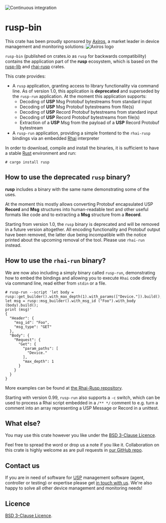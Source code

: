 ![Continuous integration](https://github.com/axiros/rusp/workflows/Continuous%20integration/badge.svg)

# rusp-bin

This crate has been proudly sponsored by [Axiros][], a market leader in device management and monitoring solutions:
![Axiros logo](https://raw.github.com/axiros/rusp/master/Axiros_logo.svg)

`rusp-bin` (published on crates.io as `rusp` for backwards compatibility) contains the application part of the **rusp** ecosystem, which is based on the [rusp-lib](https://crates.io/crates/rusp-lib) and [rhai-rusp](https://crates.io/crates/rhai-rusp) crates.

This crate provides:

* A `rusp` application, granting access to library functionality via command line. As of version 1.0, this application is **deprecated** and superseded by the `rusp-run` application. At the moment this application supports:
  * Decoding of **USP** Msg Protobuf bytestreams from standard input
  * Decoding of **USP** Msg Protobuf bytestreams from file(s)
  * Decoding of **USP** Record Protobuf bytestreams from standard input
  * Decoding of **USP** Record Protobuf bytestreams from file(s)
  * Extraction of a **USP** Msg from the payload of a **USP** Record Protobuf bytestream
* A `rusp-run` application, providing a simple frontend to the `rhai-rusp` bindings via an embedded [Rhai][] interpreter

In order to download, compile and install the binaries, it is sufficient to have a stable [Rust][] environment and run:

```
# cargo install rusp
```

## How to use the deprecated `rusp` binary?

**rusp** includes a binary with the same name demonstrating some of the uses.

At the moment this mostly allows converting Protobuf encapsulated USP **Record** and **Msg** structures into human-readable text and other useful formats like code and to extracting a **Msg** structure from a **Record**.

Starting from version 1.0, the `rusp` binary is deprecated and will be removed in a future version altogether. All encoding functionality and Protobuf output have been removed, the latter due being incompatible with the notice printed about the upcoming removal of the tool. Please use `rhai-run` instead.

## How to use the `rhai-run` binary?

We are now also including a simply binary called `rusp-run`, demonstrating how
to embed the bindings and allowing you to execute `Rhai` code directly via
command line, read either from `stdin` or a file.

```
# rusp-run --script 'let body = rusp::get_builder().with_max_depth(1).with_params(["Device."]).build();
let msg = rusp::msg_builder().with_msg_id ("Foo").with_body (body).build();
print (msg)'
{
  "Header": {
    "msg_id": "Foo",
    "msg_type": "GET"
  },
  "Body": {
    "Request": {
      "Get": {
        "param_paths": [
          "Device."
        ],
        "max_depth": 1
      }
    }
  }
}
```

More examples can be found at [the Rhai-Rusp repository](https://github.com/axiros/rusp/tree/master/rhai-rusp).

Starting with version 0.99, `rusp-run` also supports a `-c` switch, which can
be used to process a Rhai script embedded in a ```/** */``` comment to e.g. turn
a comment into an array representing a USP Message or Record in a unittest.

## What else?

You may use this crate however you like under the [BSD 3-Clause Licence](LICENSE).

Feel free to spread the word or drop us a note if you like it. Collaboration on
this crate is highly welcome as are pull requests in [our GitHub
repo](https://github.com/axiros/rusp/).

## Contact us

If you are in need of software for [USP][] management software (agent,
controller or testing) or expertise please get [in touch with us][Axiros]. We're
also happy to solve all other device management and monitoring needs!

Licence
-------

[BSD 3-Clause Licence](LICENSE).

[Rhai]: https://rhai.rs
[Rust]: https://www.rust-lang.org/
[USP]: https://usp.technology/
[Axiros]: https://www.axiros.com/
